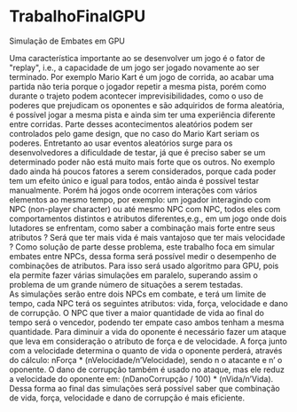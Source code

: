 # TrabalhoFinalGPU
Simulação de Embates em GPU

Uma  característica importante ao se desenvolver um jogo é o fator de "replay", i.e., a capacidade de um jogo ser jogado novamente ao ser terminado. Por exemplo Mario Kart é um jogo de corrida, ao acabar uma partida não teria porque o jogador repetir a mesma pista, porém como durante o trajeto podem acontecer imprevisibilidades, como o uso de poderes que prejudicam os oponentes e são adquiridos de forma aleatória, é possível jogar a mesma pista e ainda sim ter uma experiência diferente entre corridas. Parte desses acontecimentos aleatórios podem ser controlados pelo game design, que no caso do Mario Kart seriam os poderes. Entretanto ao usar eventos aleatórios surge para os desenvolvedores a dificuldade de testar, já que é preciso saber se um determinado poder não está muito mais forte que os outros. No exemplo dado ainda há poucos fatores a serem considerados, porque cada poder tem um efeito único e igual para todos, então ainda é possível testar manualmente. Porém há jogos onde ocorrem interações com vários elementos ao mesmo tempo, por exemplo: um jogador interagindo com NPC (non-player character) ou até mesmo NPC com NPC, todos eles com comportamentos distintos e atributos diferentes,e.g., em um jogo onde dois lutadores se enfrentam, como saber a combinação mais forte entre seus atributos ? Será que ter mais vida é mais vantajoso que ter mais velocidade ?
Como solução de parte desse problema, este trabalho foca em simular embates entre NPCs, dessa forma será possível medir o desempenho de combinações de atributos. Para isso será usado algoritmo para GPU, pois ela permite fazer várias simulações em paralelo, superando assim o problema de um grande número de situações a serem testadas.  
As simulações serão entre dois NPCs em combate, e terá um limite de tempo, cada NPC terá os seguintes atributos: vida, força, velocidade e dano de corrupção. O NPC que tiver a maior quantidade de vida ao final do tempo será o vencedor, podendo ter empate caso ambos tenham a mesma quantidade. Para diminuir a vida do oponente é necessário fazer um ataque que leva em consideração o atributo de força e de velocidade. A força junto com a velocidade determina o quanto de vida o oponente perderá, através do cálculo: nForça * (nVelocidade/n’Velocidade), sendo n o atacante e n’  o oponente. O dano de corrupção também é usado no ataque, mas ele reduz a velocidade do oponente em: (nDanoCorrupção / 100) * (nVida/n’Vida).
Dessa forma ao final das simulações será possível saber que combinação de vida, força, velocidade e dano de corrupção é mais eficiente.
